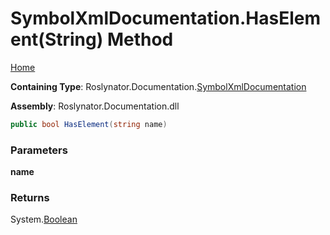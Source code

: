 <a name="_top"></a>

# SymbolXmlDocumentation\.HasElement\(String\) Method

[Home](../../../../README.md#_top)

**Containing Type**: Roslynator\.Documentation\.[SymbolXmlDocumentation](../README.md#_top)

**Assembly**: Roslynator\.Documentation\.dll

```csharp
public bool HasElement(string name)
```

### Parameters

**name**

### Returns

System\.[Boolean](https://docs.microsoft.com/en-us/dotnet/api/system.boolean)

